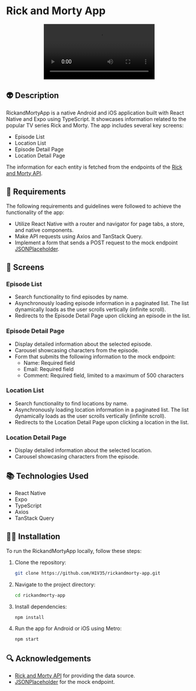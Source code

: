 # Rick and Morty App

<div align="center">
  <video src="https://github.com/H1V35/rickandmorty-app/assets/58390134/304141f8-b709-48d8-8b57-1595df3ab79c" alt="Demo Video">
</div>

## 👽 Description

RickandMortyApp is a native Android and iOS application built with React Native and Expo using TypeScript. It showcases information related to the popular TV series Rick and Morty. The app includes several key screens:

- Episode List
- Location List
- Episode Detail Page
- Location Detail Page

The information for each entity is fetched from the endpoints of the [Rick and Morty API](https://rickandmortyapi.com/).

## 🧞 Requirements

The following requirements and guidelines were followed to achieve the functionality of the app:

- Utilize React Native with a router and navigator for page tabs, a store, and native components.
- Make API requests using Axios and TanStack Query.
- Implement a form that sends a POST request to the mock endpoint [JSONPlaceholder](https://jsonplaceholder.typicode.com/posts).

## 📱 Screens

### Episode List

- Search functionality to find episodes by name.
- Asynchronously loading episode information in a paginated list. The list dynamically loads as the user scrolls vertically (infinite scroll).
- Redirects to the Episode Detail Page upon clicking an episode in the list.

### Episode Detail Page

- Display detailed information about the selected episode.
- Carousel showcasing characters from the episode.
- Form that submits the following information to the mock endpoint:
  - Name: Required field
  - Email: Required field
  - Comment: Required field, limited to a maximum of 500 characters

### Location List

- Search functionality to find locations by name.
- Asynchronously loading location information in a paginated list. The list dynamically loads as the user scrolls vertically (infinite scroll).
- Redirects to the Location Detail Page upon clicking a location in the list.

### Location Detail Page

- Display detailed information about the selected location.
- Carousel showcasing characters from the episode.

## 📚 Technologies Used

- React Native
- Expo
- TypeScript
- Axios
- TanStack Query

## 👨‍💻 Installation

To run the RickandMortyApp locally, follow these steps:

1. Clone the repository:

   ```bash
   git clone https://github.com/H1V35/rickandmorty-app.git
   ```

2. Navigate to the project directory:

   ```bash
   cd rickandmorty-app
   ```

3. Install dependencies:

   ```bash
   npm install
   ```

4. Run the app for Android or iOS using Metro:
   ```bash
   npm start
   ```

## 🔍 Acknowledgements

- [Rick and Morty API](https://rickandmortyapi.com/) for providing the data source.
- [JSONPlaceholder](https://jsonplaceholder.typicode.com/posts) for the mock endpoint.
